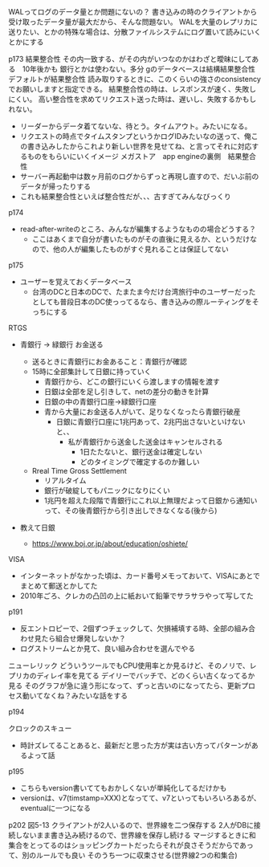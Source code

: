 

WALってログのデータ量とか問題にないの？
書き込みの時のクライアントから受け取ったデータ量が最大だから、そんな問題ない。
WALを大量のレプリカに送りたい、とかの特殊な場合は、分散ファイルシステムにログ置いて読みにいくとかにする



p173
結果整合性
その内一致する、がその内がいつなのかはわざと曖昧にしてある　10年後かも
銀行とかは使わない。多分
gのデータベースは結構結果整合性
デフォルトが結果整合性
読み取りするときに、このくらいの強さのconsistencyでお願いしますと指定できる。
結果整合性の時は、レスポンスが速く、失敗しにくい。
高い整合性を求めてリクエスト送った時は、遅いし、失敗するかもしれない。
- リーダーからデータ着てないな、待とう。タイムアウト。みたいになる。
 - リクエストの時点でタイムスタンプというかログIDみたいなの送って、俺この書き込みしたからこれより新しい世界を見せてね、と言ってそれに対応するものをもらいにいくイメージ
メガストア　app engineの裏側　結果整合性
- サーバー再起動中は数ヶ月前のログからずっと再現し直すので、だいぶ前のデータが帰ったりする
- これも結果整合性といえば整合性だが、、、古すぎてみんなびっくり




p174
- read-after-writeのところ、みんなが編集するようなものの場合どうする？
    - ここはあくまで自分が書いたものがその直後に見えるか、というだけなので、他の人が編集したものがすぐ見れることは保証してない


p175
- ユーザーを覚えておくデータベース
    - 台湾のDCと日本のDCで、たまたま今だけ台湾旅行中のユーザーだったとしても普段日本のDC使っってるなら、書き込みの際ルーティングをそっちにする


RTGS
- 青銀行 → 緑銀行 お金送る
    - 送るときに青銀行にお金あること：青銀行が確認
    - 15時に全部集計して日銀に持っていく
        - 青銀行から、どこの銀行にいくら渡しますの情報を渡す
        - 日銀は全部を足し引きして、netの差分の動きを計算
        - 日銀の中の青銀行口座→緑銀行口座
        - 青から大量にお金送る人がいて、足りなくなったら青銀行破産
            - 日銀に青銀行口座に1兆円あって、2兆円出さないといけないと、、
                - 私が青銀行から送金した送金はキャンセルされる
                    - 1日たたないと、銀行送金は確定しない
                    - どのタイミングで確定するのか難しい
    - Rreal Time Gross Settlement
        - リアルタイム
        - 銀行が破綻してもパニックになりにくい
        - 1兆円を超えた段階で青銀行にこれ以上無理だよって日銀から通知いって、その後青銀行から引き出しできなくなる(後から)

- 教えて日銀
    - https://www.boj.or.jp/about/education/oshiete/




VISA
- インターネットがなかった頃は、カード番号メモっておいて、VISAにあとでまとめて郵送とかしてた
- 2010年ごろ、クレカの凸凹の上に紙おいて鉛筆でサラサラやって写してた



p191
- 反エントロピーで、2個ずつチェックして、欠損補填する時、全部の組み合わせ見たら組合せ爆発しないか？
- ログストリームとか見て、良い組み合わせを選んでやる


ニューレリック
どういうツールでもCPU使用率とか見るけど、そのノリで、レプリカのディレイ率を見てる
デイリーでバッチで、どのくらい古くなってるか見る
そのグラフが急に違う形になって、ずっと古いのになってたら、更新プロセス動いてなくね？みたいな話をする


p194

クロックのスキュー
- 時計ズレてることあると、最新だと思った方が実は古い方ってパターンがあるよって話

p195
- こちらもversion書いててもおかしくないが単純化してるだけかも
- versionは、v7(timstamp=XXX)となってて、v7といってもいろいろあるが、eventualに一つになる


p202
図5-13
クライアントが2人いるので、世界線を二つ保存する
2人がDBに接続しないまま書き込み続けるので、世界線を保存し続ける
マージするときに和集合をとってるのはショッピングカートだったらそれが良さそうだからであって、別のルールでも良い
そのうち一つに収束させる(世界線2つの和集合)
